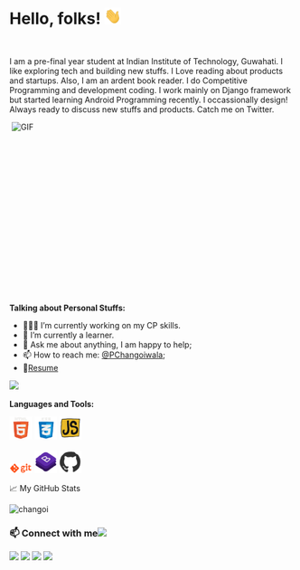 
# Hello, folks! <img src="https://github.com/PulkitChangoiwala/PulkitChangoiwala/blob/main/Assets/hi.gif" width="30px">


<br />

I am a pre-final year student at Indian Institute of Technology, Guwahati. I like exploring tech and building new stuffs. I Love reading about products and startups. Also, I am an ardent book reader. I do Competitive Programming and development coding. I work mainly on Django framework but started learning Android Programming recently. I occassionally design! Always ready to discuss new stuffs and products. Catch me on Twitter.


  <img align="right" alt="GIF" src="https://github.com/abhisheknaiidu/abhisheknaiidu/blob/master/code.gif?raw=true" width="500" height="320" />
  
**Talking about Personal Stuffs:**

- 👨🏽‍💻 I’m currently working on my CP skills.
- 🌱 I’m currently a learner. 
- 💬 Ask me about anything, I am happy to help;
- 📫 How to reach me: [@PChangoiwala](https://twitter.com/PChangoiwala);
- 📝[Resume](https://drive.google.com/)

![](https://visitor-badge.glitch.me/badge?page_id=PulkitChangoiwala.PulkitChangoiwala)


**Languages and Tools:**  
 
<p align="center">
  <div align="left" >
  <img src="https://github.com/PulkitChangoiwala/PulkitChangoiwala/blob/main/Assets/html.gif" width="40">
  <img src="https://github.com/PulkitChangoiwala/PulkitChangoiwala/blob/main/Assets/css.gif" width="40">
  <img src="https://github.com/PulkitChangoiwala/PulkitChangoiwala/blob/main/Assets/js.webp" width="40">
  </div>
  <br>
  <div align="left">
 <img src="https://github.com/PulkitChangoiwala/PulkitChangoiwala/blob/main/Assets/git.gif" width="40">
  <img src="https://github.com/PulkitChangoiwala/PulkitChangoiwala/blob/main/Assets/bootstrap.gif" width="40">
  <img src="https://github.com/PulkitChangoiwala/PulkitChangoiwala/blob/main/Assets/github.webp" width="40">
  </div>
</p>


<!-- TODO-IST:START 
🚧 **My Todoist Stats:**
🏆            
🌸            
✅  
⏳  
-->
<!-- TODO-IST:END -->


📈 My GitHub Stats

<p align="left"> <img src="https://github-readme-stats.vercel.app/api?username=PulkitChangoiwala&show_icons=true&theme=gotham" alt="changoi" />



### 📫 Connect with me<img src="https://raw.githubusercontent.com/ShahriarShafin/ShahriarShafin/main/Assets/handshake.gif" height="32px">
 
<a href="https://www.linkedin.com/in/pulkitchangoiwala/" target="_blank"><img src="https://cdn2.iconfinder.com/data/icons/social-media-2285/512/1_Linkedin_unofficial_colored_svg-128.png" width="40"></a> <a href="https://twitter.com/PChangoiwala" target="_blank" ><img src="https://cdn2.iconfinder.com/data/icons/social-media-2285/512/1_Twitter3_colored_svg-128.png" width="40" ></a> <a href="https://www.facebook.com/pulkitgarg2208/" target="_blank"><img src="https://cdn1.iconfinder.com/data/icons/social-media-2285/512/Colored_Facebook3_svg-128.png" width="40"></a> <a href="mailto:changoiw@iitg.ac.in" target="_blank"><img src="https://image.flaticon.com/icons/svg/281/281769.svg" width="40"></a>
<br>
<br>
























<!--
**PulkitChangoiwala/PulkitChangoiwala** is a ✨ _special_ ✨ repository because its `README.md` (this file) appears on your GitHub profile.

Here are some ideas to get you started:

- 🔭 I’m currently working on ...
- 🌱 I’m currently learning ...
- 👯 I’m looking to collaborate on ...
- 🤔 I’m looking for help with ...
- 💬 Ask me about ...
- 📫 How to reach me: ...
- 😄 Pronouns: ...
- ⚡ Fun fact: ...
-->

